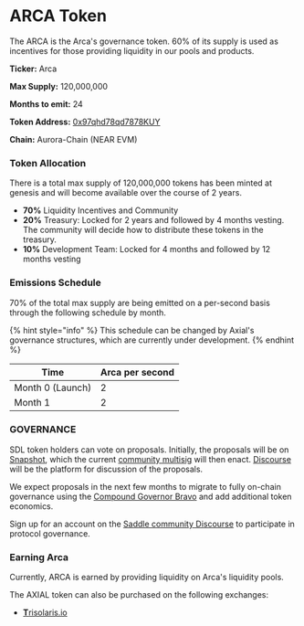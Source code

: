 # ARCA Token

The ARCA is the Arca's governance token. 60% of its supply is used as incentives for those providing liquidity in our pools and products.

**Ticker:** Arca

**Max Supply:** 120,000,000

**Months to emit:** 24

**Token Address:** [0x97qhd78qd7878KUY](https://snowtrace.io/token/0xcF8419A615c57511807236751c0AF38Db4ba3351)

**Chain:** Aurora-Chain (NEAR EVM)

### Token Allocation

There is a total max supply of 120,000,000 tokens has been minted at genesis and will become available over the course of 2 years.

* **70%** Liquidity Incentives and Community
* **20%** Treasury: Locked for 2 years and followed by 4 months vesting. The community will decide how to distribute these tokens in the treasury.
* **10%** Development Team: Locked for 4 months and followed by 12 months vesting

### Emissions Schedule

70% of the total max supply are being emitted on a per-second basis through the following schedule by month.

{% hint style="info" %}
This schedule can be changed by Axial's governance structures, which are currently under development.
{% endhint %}

| Time             | Arca per second |
| ---------------- | --------------- |
| Month 0 (Launch) | 2               |
| Month 1          | 2               |

### **GOVERNANCE** <a href="#_toc87947035" id="_toc87947035"></a>

SDL token holders can vote on proposals. Initially, the proposals will be on [Snapshot](https://snapshot.org), which the current [community multisig](https://docs.saddle.finance/saddle-faq#who-controls-saddles-admin-keys) will then enact. [Discourse](https://www.saddle.community) will be the platform for discussion of the proposals.

We expect proposals in the next few months to migrate to fully on-chain governance using the [Compound Governor Bravo](https://compound.finance) and add additional token economics.

Sign up for an account on the [Saddle community Discourse](https://www.saddle.community) to participate in protocol governance.

### Earning Arca

Currently, ARCA is earned by providing liquidity on Arca's liquidity pools.

The AXIAL token can also be purchased on the following exchanges:

* [**T**risolaris.io](https://analytics.traderjoexyz.com/tokens/0xcF8419A615c57511807236751c0AF38Db4ba3351)
